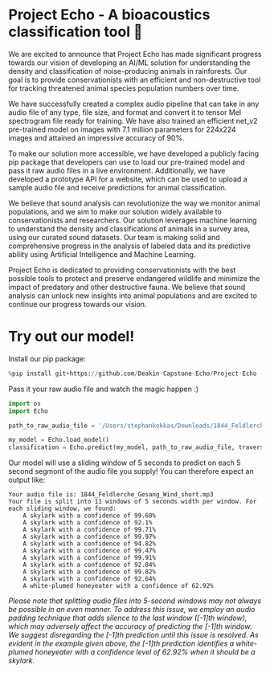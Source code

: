 # Project Echo - A bioacoustics classification tool 🤖

We are excited to announce that Project Echo has made significant progress towards our vision of developing an AI/ML solution for understanding the density and classification of noise-producing animals in rainforests. Our goal is to provide conservationists with an efficient and non-destructive tool for tracking threatened animal species population numbers over time.

We have successfully created a complex audio pipeline that can take in any audio file of any type, file size, and format and convert it to tensor Mel spectrogram file ready for training. We have also trained an efficient net_v2 pre-trained model on images with 7.1 million parameters for 224x224 images and attained an impressive accuracy of 90%.

To make our solution more accessible, we have developed a publicly facing pip package that developers can use to load our pre-trained model and pass it raw audio files in a live environment. Additionally, we have developed a prototype API for a website, which can be used to upload a sample audio file and receive predictions for animal classification.

We believe that sound analysis can revolutionize the way we monitor animal populations, and we aim to make our solution widely available to conservationists and researchers. Our solution leverages machine learning to understand the density and classifications of animals in a survey area, using our curated sound datasets. Our team is making solid and comprehensive progress in the analysis of labeled data and its predictive ability using Artificial Intelligence and Machine Learning.

Project Echo is dedicated to providing conservationists with the best possible tools to protect and preserve endangered wildlife and minimize the impact of predatory and other destructive fauna. We believe that sound analysis can unlock new insights into animal populations and are excited to continue our progress towards our vision.


# Try out our model!

Install our pip package:
``` python
%pip install git+https://github.com/Deakin-Capstone-Echo/Project-Echo --quiet
```

Pass it your raw audio file and watch the magic happen :)
``` python
import os
import Echo

path_to_raw_audio_file = '/Users/stephankokkas/Downloads/1844_Feldlerche_Gesang_Wind_short.mp3'

my_model = Echo.load_model()
classification = Echo.predict(my_model, path_to_raw_audio_file, traverse_path=False)
```

Our model will use a sliding window of 5 seconds to predict on each 5 second segmont of the audio file you supply! You can therefore expect an output like:
```
Your audio file is: 1844_Feldlerche_Gesang_Wind_short.mp3
Your file is split into 11 windows of 5 seconds width per window. For each sliding window, we found:
    A skylark with a confidence of 99.68%
    A skylark with a confidence of 92.1%
    A skylark with a confidence of 99.71%
    A skylark with a confidence of 99.97%
    A skylark with a confidence of 94.82%
    A skylark with a confidence of 99.47%
    A skylark with a confidence of 99.91%
    A skylark with a confidence of 92.84%
    A skylark with a confidence of 99.82%
    A skylark with a confidence of 92.64%
    A white-plumed honeyeater with a confidence of 62.92%
```

*Please note that splitting audio files into 5-second windows may not always be possible in an even manner. To address this issue, we employ an audio padding technique that adds silence to the last window ([-1]th window), which may adversely affect the accuracy of predicting the [-1]th window. We suggest disregarding the [-1]th prediction until this issue is resolved. As evident in the example given above, the [-1]th prediction identifies a white-plumed honeyeater with a confidence level of 62.92% when it should be a skylark.*
